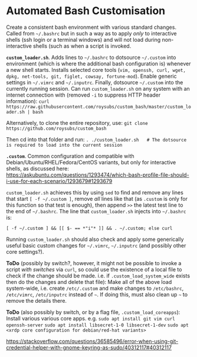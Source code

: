 # Automated Bash Customisation

Create a consistent bash environment with various standard changes. Called from `~/.bashrc` but in such a way as to apply *only* to interactive shells (ssh login or a terminal windows) and will not load during non-interactive shells (such as when a script is invoked.

**`custom_loader.sh`**. Adds lines to `~/.bashrc` to dotsource `~/.custom` into environment (which is where the additional bash configuration is) whenever a new shell starts. Installs selected core tools (`vim, openssh, curl, wget, dpkg, net-tools, git, figlet, cowsay, fortune-mod`). Enable generic settings in `~/.vimrc` and `~/.inputrc`. Finally, dotsource `~/.custom` into the currently running session. Can run `custom_loader.sh` on any system with an internet connection with (removed `-i` to suppress HTTP header information):
`curl https://raw.githubusercontent.com/roysubs/custom_bash/master/custom_loader.sh | bash`

Alternatively, to clone the entire repository, use:
`git clone https://github.com/roysubs/custom_bash`

Then cd into that folder and run:
`. ./custom_loader.sh   # The dotsource is required to load into the current session`

**`.custom`**. Common configuration and compatible with Debian/Ubuntu/RHEL/Fedora/CentOS variants, but only for interactive shells, as discussed here: https://askubuntu.com/questions/1293474/which-bash-profile-file-should-i-use-for-each-scenario/1293679#1293679

`custom_loader.sh` achieves this by using `sed` to find and remove any lines that start `[ -f ~/.custom ]`, remove *all* lines like that (as `.custom` is only for this function so that test is enough), then append `>>` the latest test line to the end of `~/.bashrc`. The line that `custom_loader.sh` injects into `~/.bashrc` is:

`[ -f ~/.custom ] && [[ $- == *"i"* ]] && . ~/.custom; else curl`

Running `custom_loader.sh` should also check and apply some generically useful basic custom changes for `~/.vimrc`, `~/.inputrc` (and possibly other core settings?).

**ToDo** (possibly by switch?, however, it might not be possible to invoke a script *with switches* via `curl`, so could use the existence of a local file to check if the change should be made. i.e. if `.custom_load_system_wide` exists then do the changes and delete that file): Make all of the above load system-wide, i.e. create `/etc/.custom` and make changes to `/etc/bashrc`, `/etc/vimrc`, `/etc/inputrc` instead of `~`. If doing this, must also clean up `~` to remove the details there.

**ToDo** (also possibly by switch, or by a flag file, `.custom_load_coreapps`): Install various various core apps. e.g.
`sudo apt install git vim curl openssh-server`
`sudo apt install libsecret-1-0 libsecret-1-dev`
`sudo apt <xrdp core configuration for debian/red-hat variants>`

https://stackoverflow.com/questions/36585496/error-when-using-git-credential-helper-with-gnome-keyring-as-sudo/40312117#40312117

